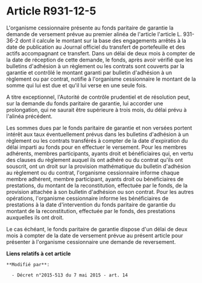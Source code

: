 # Article R931-12-5

L'organisme cessionnaire présente au fonds paritaire de garantie la demande de versement prévue au premier alinéa de
l'article l'article L. 931-36-2 dont  il calcule le montant sur la base des engagements arrêtés à la date de publication au
Journal officiel du transfert de portefeuille et des actifs accompagnant ce transfert. Dans un délai de deux mois à compter
de la date de réception de cette demande, le fonds, après avoir vérifié que les bulletins d'adhésion à un règlement ou les
contrats sont couverts par la garantie et contrôlé le montant garanti par bulletin d'adhésion à un règlement ou par contrat,
notifie à l'organisme cessionnaire le montant de la somme qui lui est due et qu'il lui verse en une seule fois. 

A titre exceptionnel, l'Autorité de contrôle prudentiel et de résolution peut, sur la demande du fonds paritaire de garantie,
lui accorder une prolongation, qui ne saurait être supérieure à trois mois, du délai prévu à l'alinéa précédent. 

Les sommes dues par le fonds paritaire de garantie et non versées portent intérêt aux taux éventuellement prévus dans les
bulletins d'adhésion à un règlement ou les contrats transférés à compter de la date d'expiration du délai imparti au fonds
pour en effectuer le versement. Pour les membres adhérents, membres participants, ayants droit et bénéficiaires qui, en vertu
des clauses du règlement auquel ils ont adhéré ou du contrat qu'ils ont souscrit, ont un droit sur la provision mathématique
du bulletin d'adhésion au règlement ou du contrat, l'organisme cessionnaire informe chaque membre adhérent, membre
participant, ayants droit ou bénéficiaires de prestations, du montant de la reconstitution, effectuée par le fonds, de la
provision attachée à son bulletin d'adhésion ou son contrat. Pour les autres opérations, l'organisme cessionnaire informe les
bénéficiaires de prestations à la date d'intervention du fonds paritaire de garantie du montant de la reconstitution,
effectuée par le fonds, des prestations auxquelles ils ont droit. 

Le cas échéant, le fonds paritaire de garantie dispose d'un délai de deux mois à compter de la date de versement prévue au
présent article pour présenter à l'organisme cessionnaire une demande de reversement.

**Liens relatifs à cet article**

	**Modifié par**:

	  - Décret n°2015-513 du 7 mai 2015 - art. 14
